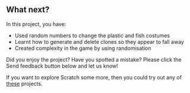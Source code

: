 ## What next?

In this project, you have:
+ Used random numbers to change the plastic and fish costumes
+ Learnt how to generate and delete clones so they appear to fall away
+ Created complexity in the game by using randomisation

Did you enjoy the project? Have you spotted a mistake? Please click the Send feedback button below and let us know!

If you want to explore Scratch some more, then you could try out any of [these](https://projects.raspberrypi.org/en/projects?software%5B%5D=scratch) projects.
